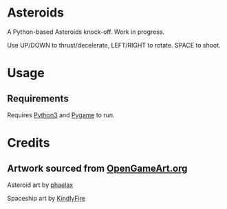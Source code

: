# Asteroids

A Python-based Asteroids knock-off. Work in progress.

Use UP/DOWN to thrust/decelerate, LEFT/RIGHT to rotate. SPACE to shoot.

# Usage

## Requirements

Requires [Python3](https://www.python.org/download/releases/3.0/) and
[Pygame](https://www.pygame.org) to run.

# Credits

## Artwork sourced from [OpenGameArt.org](https://opengameart.org/)

Asteroid art by [phaelax](https://opengameart.org/users/phaelax)

Spaceship art by [KindlyFire](https://opengameart.org/users/kindlyfire)
